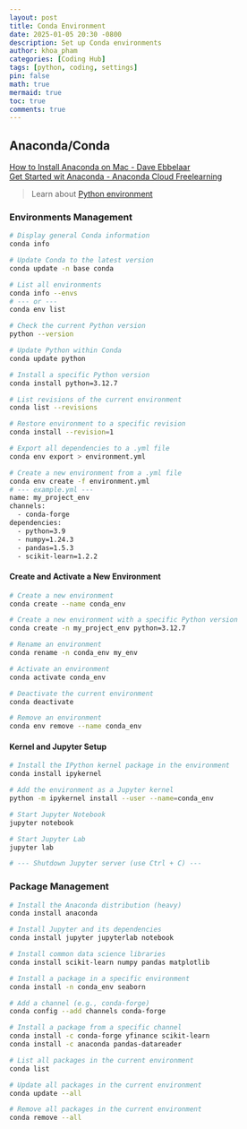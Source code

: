 ```yaml
---
layout: post
title: Conda Environment
date: 2025-01-05 20:30 -0800
description: Set up Conda environments
author: khoa_pham
categories: [Coding Hub]
tags: [python, coding, settings]
pin: false
math: true
mermaid: true
toc: true
comments: true
---
```


## Anaconda/Conda

[How to Install Anaconda on Mac - Dave Ebbelaar](https://youtu.be/RFeIn2ywxG4?si=nVfrjVQzsGtiu5Sg)  
[Get Started wit Anaconda - Anaconda Cloud Freelearning](https://freelearning.anaconda.cloud/get-started-with-anaconda/18200)

> Learn about [Python environment](https://khoapham1002.github.io/mindpalace/posts/python-environment/)

### Environments Management

```bash
# Display general Conda information
conda info

# Update Conda to the latest version
conda update -n base conda

# List all environments
conda info --envs
# --- or ---
conda env list
```

```bash
# Check the current Python version
python --version

# Update Python within Conda
conda update python

# Install a specific Python version
conda install python=3.12.7
```

```bash
# List revisions of the current environment
conda list --revisions

# Restore environment to a specific revision
conda install --revision=1
```

```bash
# Export all dependencies to a .yml file
conda env export > environment.yml

# Create a new environment from a .yml file
conda env create -f environment.yml
# --- example.yml ---
name: my_project_env
channels:
  - conda-forge
dependencies:
  - python=3.9
  - numpy=1.24.3
  - pandas=1.5.3
  - scikit-learn=1.2.2
```

#### Create and Activate a New Environment

```bash
# Create a new environment
conda create --name conda_env

# Create a new environment with a specific Python version
conda create -n my_project_env python=3.12.7

# Rename an environment
conda rename -n conda_env my_env

# Activate an environment
conda activate conda_env

# Deactivate the current environment
conda deactivate

# Remove an environment
conda env remove --name conda_env
```

#### Kernel and Jupyter Setup

```bash
# Install the IPython kernel package in the environment
conda install ipykernel

# Add the environment as a Jupyter kernel
python -m ipykernel install --user --name=conda_env

# Start Jupyter Notebook
jupyter notebook

# Start Jupyter Lab
jupyter lab

# --- Shutdown Jupyter server (use Ctrl + C) ---
```

### Package Management

```bash
# Install the Anaconda distribution (heavy)
conda install anaconda

# Install Jupyter and its dependencies
conda install jupyter jupyterlab notebook

# Install common data science libraries
conda install scikit-learn numpy pandas matplotlib

# Install a package in a specific environment
conda install -n conda_env seaborn
```

```bash
# Add a channel (e.g., conda-forge)
conda config --add channels conda-forge

# Install a package from a specific channel
conda install -c conda-forge yfinance scikit-learn
conda install -c anaconda pandas-datareader
```

```bash
# List all packages in the current environment
conda list

# Update all packages in the current environment
conda update --all

# Remove all packages in the current environment
conda remove --all
```
